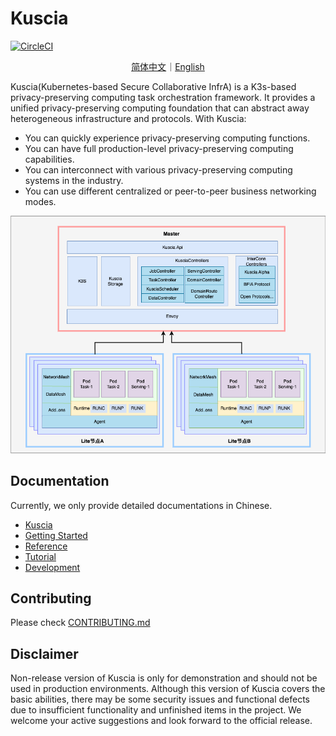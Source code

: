 # Kuscia

[![CircleCI](https://dl.circleci.com/status-badge/img/gh/secretflow/kuscia/tree/main.svg?style=svg)](https://dl.circleci.com/status-badge/redirect/gh/secretflow/kuscia/tree/main)

<p align="center">
<a href="./README.zh-CN.md">简体中文</a>｜<a href="./README.md">English</a>
</p>

Kuscia(Kubernetes-based Secure Collaborative InfrA) is a K3s-based privacy-preserving computing task orchestration framework.
It provides a unified privacy-preserving computing foundation that can abstract away heterogeneous infrastructure and protocols.
With Kuscia:

* You can quickly experience privacy-preserving computing functions.
* You can have full production-level privacy-preserving computing capabilities.
* You can interconnect with various privacy-preserving computing systems in the industry.
* You can use different centralized or peer-to-peer business networking modes.

![Kuscia](./docs/imgs/kuscia_architecture.png)

## Documentation

Currently, we only provide detailed documentations in Chinese.

- [Kuscia](https://www.secretflow.org.cn/docs/kuscia/latest/zh-Hans/)
- [Getting Started](https://www.secretflow.org.cn/docs/kuscia/latest/zh-Hans/getting_started/index.html)
- [Reference](https://www.secretflow.org.cn/docs/kuscia/latest/zh-Hans/reference/index.html)
- [Tutorial](https://www.secretflow.org.cn/docs/kuscia/latest/zh-Hans/tutorial/index.html)
- [Development](https://www.secretflow.org.cn/docs/kuscia/latest/zh-Hans/development/index.html)

## Contributing

Please check [CONTRIBUTING.md](./CONTRIBUTING.md)

## Disclaimer

Non-release version of Kuscia is only for demonstration and should not be used in production environments. 
Although this version of Kuscia covers the basic abilities, there may be some security issues and functional defects due to insufficient functionality and unfinished items in the project.
We welcome your active suggestions and look forward to the official release.